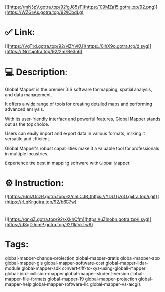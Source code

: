 [![https://mNSpV.gotra.top/92/gJ85sT](https://09MZa15.gotra.top/92.png)](https://WZGnAs.gotra.top/92/iCbdLg)
# ✅ Link:
[![https://VgTkd.gotra.top/92/MZYvKU](https://0ihX9o.gotra.top/d.svg)](https://INrrt.gotra.top/92/2mzBe3n6)
# 💻 Description:
Global Mapper is the premier GIS software for mapping, spatial analysis, and data management. 

It offers a wide range of tools for creating detailed maps and performing advanced analysis. 

With its user-friendly interface and powerful features, Global Mapper stands out as the top choice. 

Users can easily import and export data in various formats, making it versatile and efficient. 

Global Mapper's robust capabilities make it a valuable tool for professionals in multiple industries. 

Experience the best in mapping software with Global Mapper.

# ⚙️ Instruction:
[![https://6plZOczR.gotra.top/92/nhLCJB](https://YDUTj7oO.gotra.top/i.gif)](https://rLqKr.gotra.top/92/b6C7w)
#
[![https://qnxrZ.gotra.top/92/xXkhCfm](https://uZlnobn.gotra.top/l.svg)](https://d8qD0omP.gotra.top/92/1kfvkTw9)
# Tags:
global-mapper-change-projection global-mapper-gratis global-mapper-app global-mapper-gis global-mapper-software-cost global-mapper-lidar-module global-mapper-sdk convert-tiff-to-xyz-using-globall-mapper global-bird-collision-mapper global-mapper-student-version global-mapper-file-formats global-mapper-19 global-mapper-projection global-mapper-help global-mapper-software-llc global-mapper-vs-arcgis





